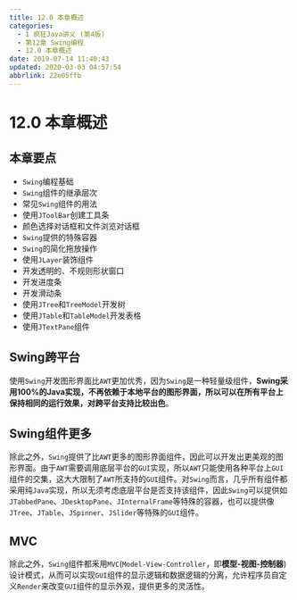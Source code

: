 ```yaml
---
title: 12.0 本章概述
categories: 
  - 1 疯狂Java讲义 (第4版)
  - 第12章 Swing编程
  - 12.0 本章概述
date: 2019-07-14 11:40:43
updated: 2020-03-03 04:57:54
abbrlink: 22e05ffb
---
```

# 12.0 本章概述
## 本章要点
- `Swing`编程基础
- `Swing`组件的继承层次
- 常见`Swing`组件的用法
- 使用`JToolBar`创建工具条
- 颜色选择对话框和文件浏览对话框
- `Swing`提供的特殊容器
- `Swing`的简化拖放操作
- 使用`JLayer`装饰组件
- 开发透明的、不规则形状窗口
- 开发进度条
- 开发滑动条
- 使用`JTree`和`TreeModel`开发树
- 使用`JTable`和`TableModel`开发表格
- 使用`JTextPane`组件

## Swing跨平台
使用`Swing`开发图形界面比`AWT`更加优秀，因为`Swing`是一种轻量级组件，**Swing采用100%的Java实现，不再依赖于本地平台的图形界面，所以可以在所有平台上保持相同的运行效果，对跨平台支持比较出色**。

## Swing组件更多
除此之外，`Swing`提供了比`AWT`更多的图形界面组件，因此可以开发出更美观的图形界面。由于`AWT`需要调用底层平台的`GUI`实现，所以`AWT`只能使用各种平台上`GUI`组件的交集，这大大限制了`AWT`所支持的`GUI`组件。对`Swing`而言，几乎所有组件都采用纯`Java`实现，所以无须考虑底层平台是否支持该组件，因此`Swing`可以提供如`JTabbedPane`、`JDesktopPane`、`JInternalFrame`等特殊的容器，也可以提供像`JTree`、`JTable`、`JSpinner`、`JSlider`等特殊的`GUI`组件。

## MVC
除此之外，`Swing`组件都釆用`MVC`(`Model-View-Controller`，即**模型-视图-控制器**)设计模式，从而可以实现`GUI`组件的显示逻辑和数据逻辑的分离，允许程序员自定义`Render`来改变`GUI`组件的显示外观，提供更多的灵活性。
